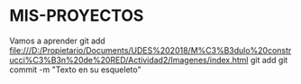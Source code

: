 # MIS-PROYECTOS
Vamos a aprender
git add <file:///D:/Propietario/Documents/UDES%202018/M%C3%B3dulo%20construcci%C3%B3n%20de%20RED/Actividad2/Imagenes/index.html> git add
git commit -m "Texto en su esqueleto"
